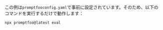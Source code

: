 この例は`promptfooconfig.yaml`で事前に設定されています。そのため、以下のコマンドを実行するだけで動作します：

```
npx promptfoo@latest eval
```
